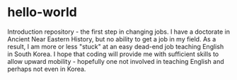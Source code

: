 # hello-world
Introduction repository - the first step in changing jobs.
I have a doctorate in Ancient Near Eastern History, but no ability to get a job in my field.
As a result, I am more or less "stuck" at an easy dead-end job teaching English in South Korea.
I hope that coding will provide me with sufficient skills to allow upward mobility - hopefully one not involved in teaching English and perhaps not even in Korea.

